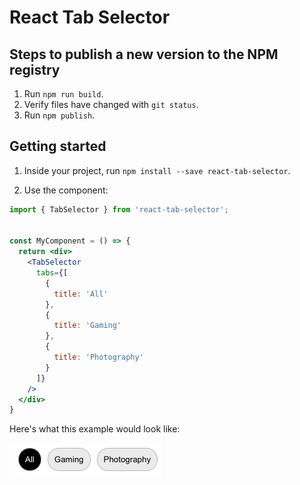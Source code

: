 # React Tab Selector

## Steps to publish a new version to the NPM registry

1. Run `npm run build`.
2. Verify files have changed with `git status`.
3. Run `npm publish`.

## Getting started

1. Inside your project, run `npm install --save react-tab-selector`.

2. Use the component:

```jsx
import { TabSelector } from 'react-tab-selector';


const MyComponent = () => {
  return <div>
    <TabSelector
      tabs={[
        {
          title: 'All'
        },
        {
          title: 'Gaming'
        },
        {
          title: 'Photography'
        }
      ]}
    />
  </div>
}
```

Here's what this example would look like:

![TabSelector example](assets/tab-selector.png)
